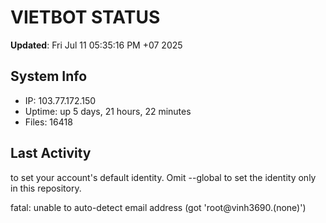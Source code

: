 # VIETBOT STATUS
**Updated**: Fri Jul 11 05:35:16 PM +07 2025

## System Info
- IP: 103.77.172.150
- Uptime: up 5 days, 21 hours, 22 minutes
- Files: 16418

## Last Activity

to set your account's default identity.
Omit --global to set the identity only in this repository.

fatal: unable to auto-detect email address (got 'root@vinh3690.(none)')
